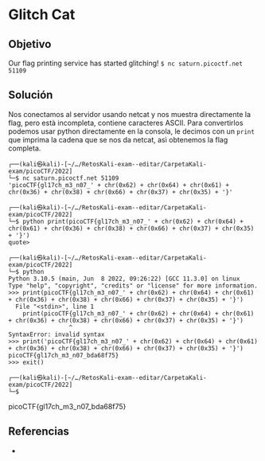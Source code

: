 # Glitch Cat
## Objetivo  
Our flag printing service has started glitching! `$ nc saturn.picoctf.net 51109`
## Solución  
Nos conectamos al servidor usando netcat y nos muestra directamente la flag, pero està incompleta, contiene caracteres ASCII. Para convertirlos podemos usar python directamente en la consola, le decimos con un `print` que imprima la cadena que se nos da netcat, asì obtenemos la flag completa.
```shell
┌──(kali㉿kali)-[~/…/RetosKali-exam--editar/CarpetaKali-exam/picoCTF/2022]
└─$ nc saturn.picoctf.net 51109
'picoCTF{gl17ch_m3_n07_' + chr(0x62) + chr(0x64) + chr(0x61) + chr(0x36) + chr(0x38) + chr(0x66) + chr(0x37) + chr(0x35) + '}'
                                                                              
┌──(kali㉿kali)-[~/…/RetosKali-exam--editar/CarpetaKali-exam/picoCTF/2022]
└─$ python print(picoCTF{gl17ch_m3_n07_' + chr(0x62) + chr(0x64) + chr(0x61) + chr(0x36) + chr(0x38) + chr(0x66) + chr(0x37) + chr(0x35) + '}')
quote> 
                                                                              
┌──(kali㉿kali)-[~/…/RetosKali-exam--editar/CarpetaKali-exam/picoCTF/2022]
└─$ python
Python 3.10.5 (main, Jun  8 2022, 09:26:22) [GCC 11.3.0] on linux
Type "help", "copyright", "credits" or "license" for more information.
>>> print(picoCTF{gl17ch_m3_n07_' + chr(0x62) + chr(0x64) + chr(0x61) + chr(0x36) + chr(0x38) + chr(0x66) + chr(0x37) + chr(0x35) + '}')
  File "<stdin>", line 1
    print(picoCTF{gl17ch_m3_n07_' + chr(0x62) + chr(0x64) + chr(0x61) + chr(0x36) + chr(0x38) + chr(0x66) + chr(0x37) + chr(0x35) + '}')
                 ^
SyntaxError: invalid syntax
>>> print('picoCTF{gl17ch_m3_n07_' + chr(0x62) + chr(0x64) + chr(0x61) + chr(0x36) + chr(0x38) + chr(0x66) + chr(0x37) + chr(0x35) + '}')
picoCTF{gl17ch_m3_n07_bda68f75}
>>> exit()
                                                                              
┌──(kali㉿kali)-[~/…/RetosKali-exam--editar/CarpetaKali-exam/picoCTF/2022]
└─$ 

```
picoCTF{gl17ch_m3_n07_bda68f75}

## Referencias
- []()